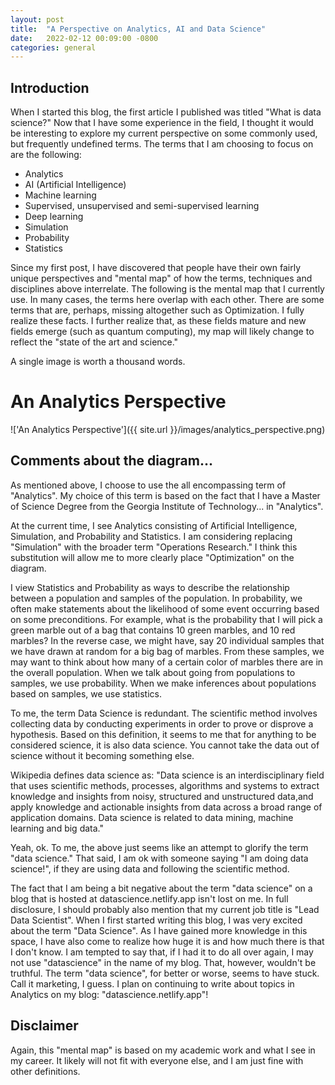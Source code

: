 ```yaml
---
layout: post
title:  "A Perspective on Analytics, AI and Data Science"
date:   2022-02-12 00:09:00 -0800
categories: general
---
```

 
## Introduction
 
When I started this blog, the first article I published was titled "What is data science?"  Now that I have some experience in the field, I thought it would be interesting to explore my current perspective on some commonly used, but frequently undefined terms.  The terms that I am choosing to focus on are the following:
 
- Analytics
- AI (Artificial Intelligence)
- Machine learning
- Supervised, unsupervised and semi-supervised learning
- Deep learning
- Simulation
- Probability
- Statistics
 
Since my first post, I have discovered that people have their own fairly unique perspectives and "mental map" of how the terms, techniques and disciplines above interrelate.  The following is the mental map that I currently use.  In many cases, the terms here overlap with each other.  There are some terms that are, perhaps, missing altogether such as Optimization.  I fully realize these facts.  I further realize that, as these fields mature and new fields emerge (such as quantum computing), my map will likely change to reflect the "state of the art and science."
 
A single image is worth a thousand words.
 
# An Analytics Perspective
 
!['An Analytics Perspective']({{ site.url }}/images/analytics_perspective.png)
 
## Comments about the diagram...
 
As mentioned above, I choose to use the all encompassing term of "Analytics".  My choice of this term is based on the fact that I have a Master of Science Degree from the Georgia Institute of Technology... in "Analytics".
 
At the current time, I see Analytics consisting of Artificial Intelligence, Simulation, and Probability and Statistics.  I am considering replacing "Simulation" with the broader term "Operations Research."  I think this substitution will allow me to more clearly place "Optimization" on the diagram.
 
I view Statistics and Probability as ways to describe the relationship between a population and samples of the population.  In probability, we often make statements about the likelihood of some event occurring based on some preconditions.  For example, what is the probability that I will pick a green marble out of a bag that contains 10 green marbles, and 10 red marbles?  In the reverse case, we might have, say 20 individual samples that we have drawn at random for a big bag of marbles.  From these samples, we may want to think about how many of a certain color of marbles there are in the overall population.  When we talk about going from populations to samples, we use probability.  When we make inferences about populations based on samples, we use statistics.
 
To me, the term Data Science is redundant.  The scientific method involves collecting data by conducting experiments in order to prove or disprove a hypothesis.  Based on this definition, it seems to me that for anything to be considered science, it is also data science.  You cannot take the data out of science without it becoming something else.
 
Wikipedia defines data science as:  "Data science is an interdisciplinary field that uses scientific methods, processes, algorithms and systems to extract knowledge and insights from noisy, structured and unstructured data,and apply knowledge and actionable insights from data across a broad range of application domains. Data science is related to data mining, machine learning and big data."
 
Yeah, ok.  To me, the above just seems like an attempt to glorify the term "data science."  That said, I am ok with someone saying "I am doing data science!", if they are using data and following the scientific method.

The fact that I am being a bit negative about the term "data science" on a blog that is hosted at datascience.netlify.app isn't lost on me.  In full disclosure, I should probably also mention that my current job title is "Lead Data Scientist".  When I first started writing this blog, I was very excited about the term "Data Science".  As I have gained more knowledge in this space, I have also come to realize how huge it is and how much there is that I don't know.  I am tempted to say that, if I had it to do all over again, I may not use "datascience" in the name of my blog.  That, however, wouldn't be truthful.  The term "data science", for better or worse, seems to have stuck.  Call it marketing, I guess.  I plan on continuing to write about topics in Analytics on my blog:  "datascience.netlify.app"!

## Disclaimer
 
Again, this "mental map" is based on my academic work and what I see in my career.  It likely will not fit with everyone else, and I am just fine with other definitions.